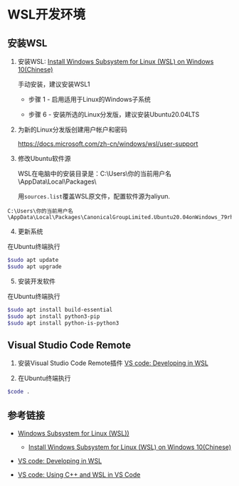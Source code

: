 # WSL开发环境

## 安装WSL

1. 安装WSL: [Install Windows Subsystem for Linux (WSL) on Windows 10(Chinese)](https://docs.microsoft.com/zh-cn/windows/wsl/install-win10)

   手动安装，建议安装WSL1 

   * 步骤 1 - 启用适用于Linux的Windows子系统

   * 步骤 6 - 安装所选的Linux分发版，建议安装Ubuntu20.04LTS 

2. 为新的Linux分发版创建用户帐户和密码

   https://docs.microsoft.com/zh-cn/windows/wsl/user-support

 3. 修改Ubuntu软件源

    WSL在电脑中的安装目录是：C:\Users\你的当前用户名\AppData\Local\Packages\

    用`sources.list`覆盖WSL原文件，配置软件源为aliyun.
```
C:\Users\你的当前用户名\AppData\Local\Packages\CanonicalGroupLimited.Ubuntu20.04onWindows_79rhkp1fndgsc\LocalState\rootfs\etc\apt
```

4. 更新系统

在Ubuntu终端执行

```bash
$sudo apt update
$sudo apt upgrade
```

5. 安装开发软件

在Ubuntu终端执行

```bash
$sudo apt install build-essential
$sudo apt install python3-pip
$sudo apt install python-is-python3
```

## Visual Studio Code Remote

1. 安装Visual Studio Code Remote插件 [VS code: Developing in WSL](https://code.visualstudio.com/docs/remote/wsl)

2. 在Ubuntu终端执行
 
 ```bash
 $code .
```

## 参考链接

* [Windows Subsystem for Linux (WSL))](https://docs.microsoft.com/zh-cn/windows/wsl/)
   
  * [Install Windows Subsystem for Linux (WSL) on Windows 10(Chinese)](https://docs.microsoft.com/zh-cn/windows/wsl/install-win10)

* [VS code: Developing in WSL](https://code.visualstudio.com/docs/remote/wsl)

* [VS code: Using C++ and WSL in VS Code](https://code.visualstudio.com/docs/cpp/config-wsl#nodejs-articles)
